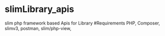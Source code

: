 # slimLibrary_apis
slim php framework based Apis for Library
#Requirements PHP, Composer, slimv3, postman, slim/php-view, 
